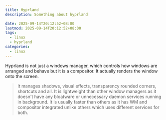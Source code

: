 ```yaml
---
title: Hyprland
description: Something about hyprland

date: 2025-09-14T20:12:52+08:00
lastmod: 2025-09-14T20:12:52+08:00
tags:
  - linux
  - hyprland
categories:
  - linux
---
```



Hyprland is not just a windows manager, which controls how windows are arranged and behave but it is a compositor. It actually renders the window onto the screen. 

> It manages shadows, visual effects, transparency rounded corners, shortcuts and all.
> It is lightweight than other window managers as it doesn't have any bloatware or unnecessary daemon services running in background.
> It is usually faster than others as it has WM and compositor integrated unlike others which uses different services for both. 

